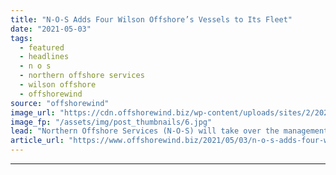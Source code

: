 ```yaml
---
title: "N-O-S Adds Four Wilson Offshore’s Vessels to Its Fleet"
date: "2021-05-03"
tags: 
  - featured
  - headlines
  - n o s
  - northern offshore services
  - wilson offshore
  - offshorewind
source: "offshorewind"
image_url: "https://cdn.offshorewind.biz/wp-content/uploads/sites/2/2021/04/30083002/Wilson-Atlantic_-c-Wilson-Offshore_cropped.jpg"
image_fp: "/assets/img/post_thumbnails/6.jpg"
lead: "Northern Offshore Services (N-O-S) will take over the management of four Wilson Offshore&#8217;s offshore"
article_url: "https://www.offshorewind.biz/2021/05/03/n-o-s-adds-four-wilson-offshores-vessels-to-its-fleet/"
---
```


---
